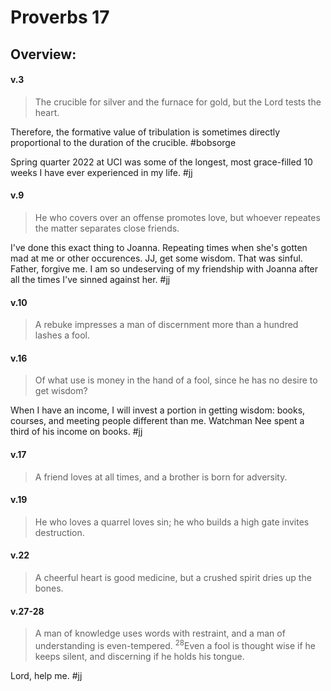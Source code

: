 # Proverbs 17

## Overview:


#### v.3
>The crucible for silver and the furnace for gold, but the Lord tests the heart.

Therefore, the formative value of tribulation is sometimes directly proportional to the duration of the crucible.
#bobsorge 

Spring quarter 2022 at UCI was some of the longest, most grace-filled 10 weeks I have ever experienced in my life.
#jj 

#### v.9
>He who covers over an offense promotes love, but whoever repeates the matter separates close friends.

I've done this exact thing to Joanna. Repeating times when she's gotten mad at me or other occurences. JJ, get some wisdom. That was sinful. Father, forgive me. I am so undeserving of my friendship with Joanna after all the times I've sinned against her.
#jj 

#### v.10
>A rebuke impresses a man of discernment more than a hundred lashes a fool.


#### v.16
>Of what use is money in the hand of a fool, since he has no desire to get wisdom?

When I have an income, I will invest a portion in getting wisdom: books, courses, and meeting people different than me. Watchman Nee spent a third of his income on books.
#jj 

#### v.17
>A friend loves at all times, and a brother is born for adversity.

#### v.19
>He who loves a quarrel loves sin; he who builds a high gate invites destruction.

#### v.22
>A cheerful heart is good medicine, but a crushed spirit dries up the bones.

#### v.27-28
>A man of knowledge uses words with restraint, and a man of understanding is even-tempered. <sup>28</sup>Even a fool is thought wise if he keeps silent, and discerning if he holds his tongue.

Lord, help me.
#jj 






